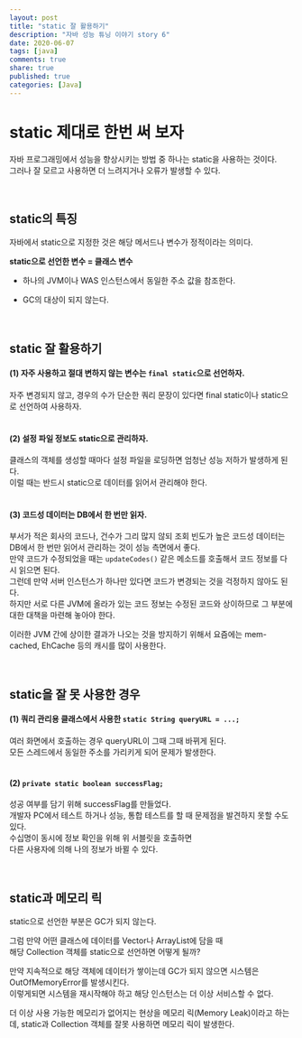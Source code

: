 ```yaml
---
layout: post
title: "static 잘 활용하기"  
description: "자바 성능 튜닝 이야기 story 6"
date: 2020-06-07
tags: [java]
comments: true
share: true
published: true
categories: [Java]
---
```


 
# static 제대로 한번 써 보자    
자바 프로그래밍에서 성능을 향상시키는 방법 중 하나는 static을 사용하는 것이다.        
그러나 잘 모르고 사용하면 더 느려지거나 오류가 발생할 수 있다.     

<br/>       


## static의 특징

자바에서 static으로 지정한 것은 해당 메서드나 변수가 정적이라는 의미다.    

**static으로 선언한 변수 = 클래스 변수**         

- 하나의 JVM이나 WAS 인스턴스에서 동일한 주소 값을 참조한다.       

- GC의 대상이 되지 않는다.   


<br/>       


## static 잘 활용하기

#### (1) 자주 사용하고 절대 변하지 않는 변수는 `final static`으로 선언하자.                        
자주 변경되지 않고, 경우의 수가 단순한 쿼리 문장이 있다면 final static이나 static으로 선언하여 사용하자.      
<br />           


#### (2) 설정 파일 정보도 static으로 관리하자.                
클래스의 객체를 생성할 때마다 설정 파일을 로딩하면 엄청난 성능 저하가 발생하게 된다.         
이럴 때는 반드시 static으로 데이터를 읽어서 관리해야 한다.    
<br />      

#### (3) 코드성 데이터는 DB에서 한 번만 읽자.         
부서가 적은 회사의 코드나, 건수가 그리 많지 않되 조회 빈도가 높은 코드성 데이터는     
DB에서 한 번만 읽어서 관리하는 것이 성능 측면에서 좋다.         
만약 코드가 수정되었을 때는 `updateCodes()` 같은 메소드를 호출해서 코드 정보를 다시 읽으면 된다.        
그런데 만약 서버 인스턴스가 하나만 있다면 코드가 변경되는 것을 걱정하지 않아도 된다.       
하지만 서로 다른 JVM에 올라가 있는 코드 정보는 수정된 코드와 상이하므로 그 부분에 대한 대책을 마련해 놓아야 한다.

이러한 JVM 간에 상이한 결과가 나오는 것을 방지하기 위해서 요즘에는 mem-cached, EhCache 등의 캐시를 많이 사용한다.     


<br/>       

## static을 잘 못 사용한 경우       
#### (1) 쿼리 관리용 클래스에서 사용한 `static String queryURL = ...;`         
여러 화면에서 호출하는 경우 queryURL이 그때 그때 바뀌게 된다.     
모든 스레드에서 동일한 주소를 가리키게 되어 문제가 발생한다.    
<br />    

#### (2) `private static boolean successFlag;`      
성공 여부를 담기 위해 successFlag를 만들었다.    
개발자 PC에서 테스트 하거나 성능, 통합 테스트를 할 때 문제점을 발견하지 못할 수도 있다.     
수십명이 동시에 정보 확인을 위해 위 서블릿을 호출하면   
다른 사용자에 의해 나의 정보가 바뀔 수 있다.    

<br/>       


##  static과 메모리 릭
static으로 선언한 부분은 GC가 되지 않는다.           

그럼 만약 어떤 클래스에 데이터를 Vector나 ArrayList에 담을 때     
해당 Collection 객체를 static으로 선언하면 어떻게 될까?       

만약 지속적으로 해당 객체에 데이터가 쌓이는데 GC가 되지 않으면 시스템은 OutOfMemoryError를 발생시킨다.   
이렇게되면 시스템을 재시작해야 하고 해당 인스턴스는 더 이상 서비스할 수 없다.


더 이상 사용 가능한 메모리가 없어지는 현상을 메모리 릭(Memory Leak)이라고 하는데,
static과 Collection 객체를 잘못 사용하면 메모리 릭이 발생한다.        



